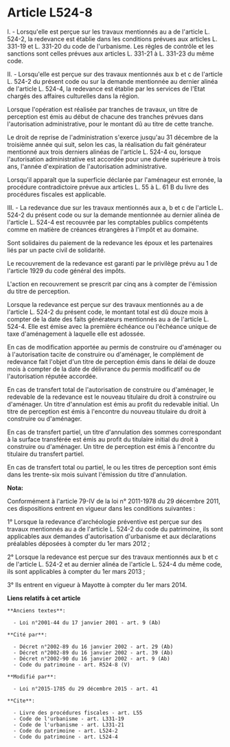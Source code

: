# Article L524-8

I. - Lorsqu'elle est perçue sur les travaux mentionnés au a de l'article L. 524-2, la redevance est établie dans les
conditions prévues aux articles L. 331-19 et L. 331-20 du code de l'urbanisme. Les règles de contrôle et les sanctions sont
celles prévues aux articles L. 331-21 à L. 331-23 du même code. 

II. - Lorsqu'elle est perçue sur des travaux mentionnés aux b et c de l'article L. 524-2 du présent code ou sur la demande
mentionnée au dernier alinéa de l'article L. 524-4, la redevance est établie par les services de l'Etat chargés des affaires
culturelles dans la région. 

Lorsque l'opération est réalisée par tranches de travaux, un titre de perception est émis au début de chacune des tranches
prévues dans l'autorisation administrative, pour le montant dû au titre de cette tranche. 

Le droit de reprise de l'administration s'exerce jusqu'au 31 décembre de la troisième année qui suit, selon les cas, la
réalisation du fait générateur mentionné aux trois derniers alinéas de l'article L. 524-4 ou, lorsque l'autorisation
administrative est accordée pour une durée supérieure à trois ans, l'année d'expiration de l'autorisation administrative. 

Lorsqu'il apparaît que la superficie déclarée par l'aménageur est erronée, la procédure contradictoire prévue aux articles L.
55 à L. 61 B du livre des procédures fiscales est applicable. 

III. - La redevance due sur les travaux mentionnés aux a, b et c de l'article L. 524-2 du présent code ou sur la demande
mentionnée au dernier alinéa de l'article L. 524-4 est recouvrée par les comptables publics compétents comme en matière de
créances étrangères à l'impôt et au domaine. 

Sont solidaires du paiement de la redevance les époux et les partenaires liés par un pacte civil de solidarité. 

Le recouvrement de la redevance est garanti par le privilège prévu au 1 de l'article 1929 du code général des impôts. 

L'action en recouvrement se prescrit par cinq ans à compter de l'émission du titre de perception. 

Lorsque la redevance est perçue sur des travaux mentionnés au a de l'article L. 524-2 du présent code, le montant total est
dû douze mois à compter de la date des faits générateurs mentionnés au a de l'article L. 524-4. Elle est émise avec la
première échéance ou l'échéance unique de taxe d'aménagement à laquelle elle est adossée. 

En cas de modification apportée au permis de construire ou d'aménager ou à l'autorisation tacite de construire ou d'aménager,
le complément de redevance fait l'objet d'un titre de perception émis dans le délai de douze mois à compter de la date de
délivrance du permis modificatif ou de l'autorisation réputée accordée. 

En cas de transfert total de l'autorisation de construire ou d'aménager, le redevable de la redevance est le nouveau
titulaire du droit à construire ou d'aménager. Un titre d'annulation est émis au profit du redevable initial. Un titre de
perception est émis à l'encontre du nouveau titulaire du droit à construire ou d'aménager. 

En cas de transfert partiel, un titre d'annulation des sommes correspondant à la surface transférée est émis au profit du
titulaire initial du droit à construire ou d'aménager. Un titre de perception est émis à l'encontre du titulaire du transfert
partiel. 

En cas de transfert total ou partiel, le ou les titres de perception sont émis dans les trente-six mois suivant l'émission du
titre d'annulation.

**Nota:**

Conformément à l'article 79-IV de la loi n° 2011-1978 du 29 décembre 2011, ces dispositions entrent en vigueur dans les
conditions suivantes : 

1° Lorsque la redevance d'archéologie préventive est perçue sur des travaux mentionnés au a de l'article L. 524-2 du code du
patrimoine, ils sont applicables aux demandes d'autorisation d'urbanisme et aux déclarations préalables déposées à compter du
1er mars 2012 ; 

2° Lorsque la redevance est perçue sur des travaux mentionnés aux b et c de l'article L. 524-2 et au dernier alinéa de
l'article L. 524-4 du même code, ils sont applicables à compter du 1er mars 2013 ; 

3° Ils entrent en vigueur à Mayotte à compter du 1er mars 2014.

**Liens relatifs à cet article**

	**Anciens textes**:

	  - Loi n°2001-44 du 17 janvier 2001 - art. 9 (Ab)

	**Cité par**:

	  - Décret n°2002-89 du 16 janvier 2002 - art. 29 (Ab)
	  - Décret n°2002-89 du 16 janvier 2002 - art. 39 (Ab)
	  - Décret n°2002-90 du 16 janvier 2002 - art. 9 (Ab)
	  - Code du patrimoine - art. R524-8 (V)

	**Modifié par**:

	  - Loi n°2015-1785 du 29 décembre 2015 - art. 41

	**Cite**:

	  - Livre des procédures fiscales - art. L55
	  - Code de l'urbanisme - art. L331-19
	  - Code de l'urbanisme - art. L331-21
	  - Code du patrimoine - art. L524-2
	  - Code du patrimoine - art. L524-4

